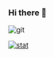 ### Hi there 👋

<!--
**Rootn61/Rootn61** is a ✨ _special_ ✨ repository because its `README.md` (this file) appears on your GitHub profile.

Here are some ideas to get you started:

- 🔭 I’m currently working on ...
- 🌱 I’m currently learning ...
- 👯 I’m looking to collaborate on ...
- 🤔 I’m looking for help with ...
- 💬 Ask me about ...
- 📫 How to reach me: ...
- 😄 Pronouns: ...
- ⚡ Fun fact: ...
-->

![git](https://img.shields.io/badge/-Git-F05032?style=for-the-badge&logo=git&logoColor=ffffff)


[![stat](https://github-readme-stats.vercel.app/api?username=Rootn61&hide_title=true&show_icons=true&include_all_commits=true&disable_animations=true&theme=vue)](https://github.com/Rootn61/TIL.git)
